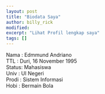```yaml
---
layout: post
title: "Biodata Saya"
author: billy_rick
modified:
excerpt: "Lihat Profil lengkap saya"
tags: []
---
```


Nama  : Edmmund Andriano<br>
TTL   : Duri, 16 November 1995<br>
Status: Mahasiswa<br>
Univ  : UI Negeri<br>
Prodi : Sistem Informasi<br>
Hobi  : Bermain Bola
